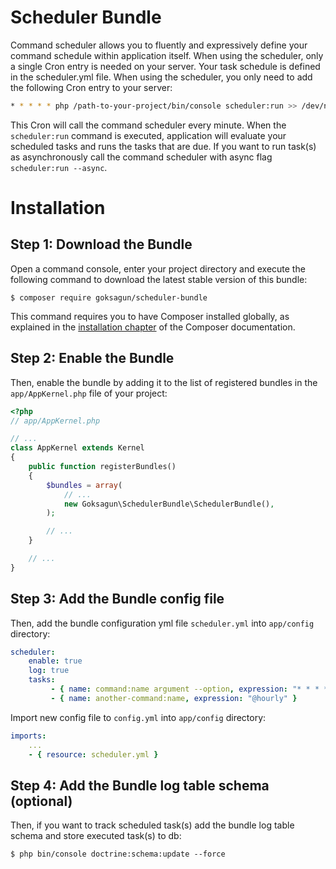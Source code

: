 Scheduler Bundle
================
Command scheduler allows you to fluently and expressively define your command
schedule within application itself. When using the scheduler, only a single
Cron entry is needed on your server. Your task schedule is defined in the
scheduler.yml file. When using the scheduler, you only need to add the
following Cron entry to your server:

```bash
* * * * * php /path-to-your-project/bin/console scheduler:run >> /dev/null 2>&1
```

This Cron will call the command scheduler every minute. When the `scheduler:run`
command is executed, application will evaluate your scheduled tasks and runs the tasks that are due.
If you want to run task(s) as asynchronously call the command scheduler with async flag `scheduler:run --async`.

Installation
============

Step 1: Download the Bundle
---------------------------

Open a command console, enter your project directory and execute the
following command to download the latest stable version of this bundle:

```console
$ composer require goksagun/scheduler-bundle
```

This command requires you to have Composer installed globally, as explained
in the [installation chapter](https://getcomposer.org/doc/00-intro.md)
of the Composer documentation.

Step 2: Enable the Bundle
-------------------------

Then, enable the bundle by adding it to the list of registered bundles
in the `app/AppKernel.php` file of your project:

```php
<?php
// app/AppKernel.php

// ...
class AppKernel extends Kernel
{
    public function registerBundles()
    {
        $bundles = array(
            // ...
            new Goksagun\SchedulerBundle\SchedulerBundle(),
        );

        // ...
    }

    // ...
}
```

Step 3: Add the Bundle config file
----------------------------------

Then, add the bundle configuration yml file `scheduler.yml` into `app/config` directory:

```yml
scheduler:
    enable: true
    log: true
    tasks:
         - { name: command:name argument --option, expression: "* * * * *" }
         - { name: another-command:name, expression: "@hourly" }
```

Import new config file to `config.yml` into `app/config` directory:

```yml
imports:
    ...
    - { resource: scheduler.yml }
```

Step 4: Add the Bundle log table schema (optional)
---------------------------------------

Then, if you want to track scheduled task(s) add the bundle log table schema and store executed task(s) to db:

```console
$ php bin/console doctrine:schema:update --force
```